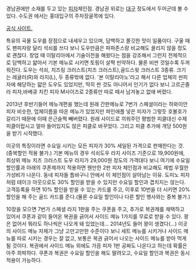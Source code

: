 경남권에만 소재를 두고 있는 [피자](%ED%94%BC%EC%9E%90.md)체인점. 경남권 위로는
[대구](%EB%8C%80%EA%B5%AC.md) 정도에서 두어군데 볼 수 있다. 수도권 에서는 홍대입구의 주차장골목에 있다.

[공식 사이트.](http://www.7thpizza.com/)

특유의 곡물 도우를 장점으로 내세우고 있으며, 담백하고 쫄깃한 맛이 일품이다. 구울 때도 팬피자랑 달리 석쇠를 쓰다 보니 도우만큼은
파파존스랑 비교해도 꿀리지 않을 정도로 괜찮다. 창업 때 이탈리아에서 기술이전을 해왔다는 점을 강조해서 그런지 전체적으로 담백하고 얇아서
기본 메뉴로 시키면 토핑이 살짝 빈약하다. 물론 비싼 것일수록 두꺼워진다. 도우는 석쇠, 치즈링 크러스트(치즈 크러스트),골드스윗 크러스트
3종류. 크기는 레귤러(R)와 라지(L), 두 종류밖에 없다. '본 이탈리아노'라고 해서 다른 업체의 씬피자에 해당하는 얇은 도우도
있었지만, 딱히 싼 것도 아니어서 인기가 없다 보니 고르곤졸라 피자,바베큐 치킨 피자 M사이즈로 2종류만 따로 떼서 남겨놓고 없애 버렸다.

2013년 후반기들어 메뉴개편을 했는데 원래 간판메뉴로 7번가 스페셜이라는 하와이안 피자 비슷한, 업체이름을 따온 메뉴가 있었지만 파인애플
넣은 피자가 그렇듯 호불호가 갈리기 때문에 이때 은근슬쩍 빼버렸다. 원래 사이드로 끼워주던 평범한 피클대신 수제피클이랍시고 얼마 들어있지도
않은 피클로 바꾸었다. 그리고 피클 추가에 개당 500원을 받기 시작했다.

이곳의 특징이라면 수요일 시키는 모든 피자가 30% 세일된 가격으로 판매한다는 것.(중복할인 적용 불가.) 기본 메뉴의 경우 석쇠도우 라지
사이즈 기준으로 19,900원에, 최상위 메뉴 치즈 크러스트 도우 라지가 29,000원 정도의 가격대다 보니 여기에 수요일 할인률과 아래의
쿠폰제까지 적용하면 웬만한 2판 피자 체인점과 비교해도 제법 우월한 가성비가 나온다. 동네 피자들 틈바구니 안에서 이 체인점이 살아남는
이유. 도미노 피자처럼 테이크 아웃으로도 30% 할인을 받을 수 있지만 수요일 할인과 겹치지는 않는다. 고객등록을 하면 10% 할인을 받을
수 있는 카드를 주고, 이후로 10번을 더 시키면 20% 할인을 해 주는 골드 카드를 준다.(물론 수요일 할인이나 다른 할인 행사와는 중복
불가.)

10장을 모으면 7번가 스페셜 라지 1판을 주는 쿠폰을 주고, 추가로 복권제를 채택하고 있어서 쿠폰과 같이 들어온 복권을 긁어서 사이드 메뉴
1가지를 무료로 받을 수 있다. 꽝은 없어서 뭐라도 하나씩은 나오게 돼 있었는데... 2014년도 들어 꽝이 생겼다(...) 이곳의 사이드
메뉴 자체가 그냥 고만고만한 수준이다 보니 세트 메뉴를 시키거나 사이드 메뉴를 따로 시키는 경우는 잘 없고, 보통은 복권 긁어서 나오는
사이드 메뉴를 받아 먹게 될 것이다. 복권에서 사이드 메뉴 외에도 가끔 피자 1판 공짜도 나온다고 하는데 확률은 아주 희박하다. 쿠폰과
복권은 수요일 할인을 해도 딸려오고, 수요일 할인과 복권은 동시 적용이 가능하다.  

